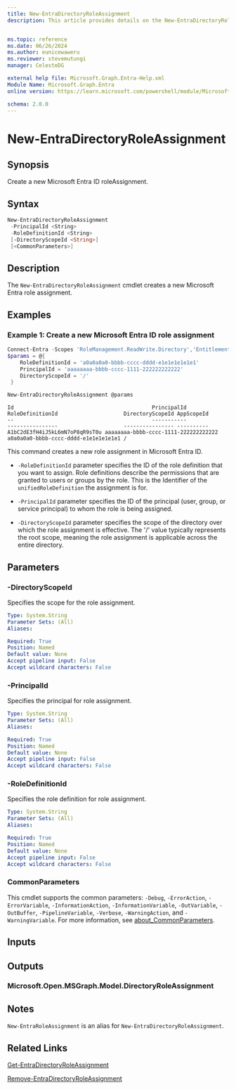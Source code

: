 ```yaml
---
title: New-EntraDirectoryRoleAssignment
description: This article provides details on the New-EntraDirectoryRoleAssignment command.


ms.topic: reference
ms.date: 06/26/2024
ms.author: eunicewaweru
ms.reviewer: stevemutungi
manager: CelesteDG

external help file: Microsoft.Graph.Entra-Help.xml
Module Name: Microsoft.Graph.Entra
online version: https://learn.microsoft.com/powershell/module/Microsoft.Graph.Entra/New-EntraDirectoryRoleAssignment

schema: 2.0.0
---
```


# New-EntraDirectoryRoleAssignment

## Synopsis

Create a new Microsoft Entra ID roleAssignment.

## Syntax

```powershell
New-EntraDirectoryRoleAssignment 
 -PrincipalId <String>
 -RoleDefinitionId <String>
 [-DirectoryScopeId <String>]
 [<CommonParameters>]
```

## Description

The `New-EntraDirectoryRoleAssignment` cmdlet creates a new Microsoft Entra role assignment.

## Examples

### Example 1: Create a new Microsoft Entra ID role assignment

```powershell
Connect-Entra -Scopes 'RoleManagement.ReadWrite.Directory','EntitlementManagement.ReadWrite.All'
$params = @{
    RoleDefinitionId = 'a0a0a0a0-bbbb-cccc-dddd-e1e1e1e1e1e1'
    PrincipalId = 'aaaaaaaa-bbbb-cccc-1111-222222222222'
    DirectoryScopeId = '/'
 }

New-EntraDirectoryRoleAssignment @params
```

```Output
Id                                            PrincipalId                          RoleDefinitionId                     DirectoryScopeId AppScopeId
--                                            -----------                          ----------------                     ---------------- ----------
A1bC2dE3fH4iJ5kL6mN7oP8qR9sT0u aaaaaaaa-bbbb-cccc-1111-222222222222 a0a0a0a0-bbbb-cccc-dddd-e1e1e1e1e1e1 /
```

This command creates a new role assignment in Microsoft Entra ID.

- `-RoleDefinitionId` parameter specifies the ID of the role definition that you want to assign. Role definitions describe the permissions that are granted to users or groups by the role. This is the Identifier of the `unifiedRoleDefinition` the assignment is for.

- `-PrincipalId` parameter specifies the ID of the principal (user, group, or service principal) to whom the role is being assigned.

- `-DirectoryScopeId` parameter specifies the scope of the directory over which the role assignment is effective. The '/' value typically represents the root scope, meaning the role assignment is applicable across the entire directory.

## Parameters

### -DirectoryScopeId

Specifies the scope for the role assignment.

```yaml
Type: System.String
Parameter Sets: (All)
Aliases:

Required: True
Position: Named
Default value: None
Accept pipeline input: False
Accept wildcard characters: False
```

### -PrincipalId

Specifies the principal for role assignment.

```yaml
Type: System.String
Parameter Sets: (All)
Aliases:

Required: True
Position: Named
Default value: None
Accept pipeline input: False
Accept wildcard characters: False
```

### -RoleDefinitionId

Specifies the role definition for role assignment.

```yaml
Type: System.String
Parameter Sets: (All)
Aliases:

Required: True
Position: Named
Default value: None
Accept pipeline input: False
Accept wildcard characters: False
```

### CommonParameters

This cmdlet supports the common parameters: `-Debug`, `-ErrorAction`, `-ErrorVariable`, `-InformationAction`, `-InformationVariable`, `-OutVariable`, `-OutBuffer`, `-PipelineVariable`, `-Verbose`, `-WarningAction`, and `-WarningVariable`. For more information, see [about_CommonParameters](https://go.microsoft.com/fwlink/?LinkID=113216).

## Inputs

## Outputs

### Microsoft.Open.MSGraph.Model.DirectoryRoleAssignment

## Notes

`New-EntraRoleAssignment` is an alias for `New-EntraDirectoryRoleAssignment`.

## Related Links

[Get-EntraDirectoryRoleAssignment](Get-EntraDirectoryRoleAssignment.md)

[Remove-EntraDirectoryRoleAssignment](Remove-EntraDirectoryRoleAssignment.md)
